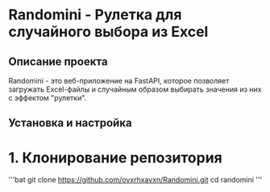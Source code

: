 # Randomini - Рулетка для случайного выбора из Excel

## Описание проекта
Randomini - это веб-приложение на FastAPI, которое позволяет загружать Excel-файлы и случайным образом выбирать значения из них с эффектом "рулетки".

## Установка и настройка
# 1. Клонирование репозитория
'''bat
git clone https://github.com/ovxrhxavxn/Randomini.git
cd randomini
'''
